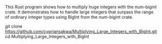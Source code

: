 This Rust program shows how to multiply huge integers with the num-bigint crate.
It demonstrates how to handle large integers that surpass the range of ordinary integer types using BigInt from the num-bigint crate.

git clone https://github.com/cypriansakwa/Multiplying_Large_Integers_with_BigInt.git
cd Multiplying_Large_Integers_with_BigInt
